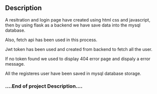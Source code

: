 <h2>Description</h2>
<p>A resitration and login page have created using html css and javascript, then by using flask as a backend we have save data into the mysql database.</p>
<p>Also, fetch api has been used in this process.</p>
<p>Jwt token has been used and created from backend to fetch all the user.</p>
<p>If no token found we used to display 404 error page and dispaly a error message.</p>
<p>All the registeres user have been saved in mysql database storage.</p>
<h3>   ....End of project Description....  </h3>
